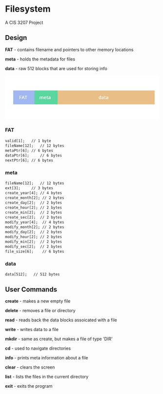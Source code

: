 # Filesystem
A CIS 3207 Project

## Design

**FAT** - contains filename and pointers to other memory locations

**meta** - holds the metadata for files

**data** - raw 512 blocks that are used for storing info

![img1](/img1.jpg)

### FAT
```
valid[1];	// 1 byte
fileName[12];   // 12 bytes
metaPtr[6];	// 6 bytes
dataPtr[6]; 	// 6 bytes
nextPtr[6];	// 6 bytes
 ```

### meta
```
fileName[12];  	// 12 bytes
ext[3]; 	// 3 bytes
create_year[4];	// 4 bytes
create_month[2]; // 2 bytes
create_day[2]; 	// 2 bytes
create_hour[2]; // 2 bytes
create_min[2]; 	// 2 bytes
create_sec[2]; 	// 2 bytes
modify_year[4];	 // 4 bytes
modify_month[2]; // 2 bytes
modify_day[2]; 	// 2 bytes
modify_hour[2]; // 2 bytes
modify_min[2]; 	// 2 bytes
modify_sec[2]; 	// 2 bytes
file_size[6];	 // 6 bytes
```

### data
```
data[512];   // 512 bytes
```

## User Commands
**create** - makes a new empty file

**delete** - removes a file or directory

**read** - reads back the data blocks assoicated with a file

**write** - writes data to a file

**mkdir** - same as create, but makes a file of type 'DIR'

**cd** - used to navigate directories

**info** - prints meta information about a file

**clear** - clears the screen

**list** - lists the files in the current directory

**exit** - exits the program
